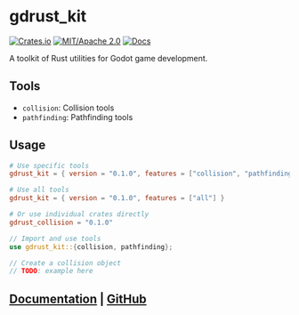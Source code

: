 # gdrust_kit

[![Crates.io](https://img.shields.io/crates/v/gdrust_kit)](https://crates.io/crates/gdrust_kit)
[![MIT/Apache 2.0](https://img.shields.io/badge/license-MIT%2FApache-blue.svg)](LICENSE)
[![Docs](https://docs.rs/gdrust_kit/badge.svg)](https://docs.rs/gdrust_kit)

A toolkit of Rust utilities for Godot game development.

## Tools

- `collision`: Collision tools
- `pathfinding`: Pathfinding tools

## Usage

```toml
# Use specific tools
gdrust_kit = { version = "0.1.0", features = ["collision", "pathfinding"] }

# Use all tools
gdrust_kit = { version = "0.1.0", features = ["all"] }

# Or use individual crates directly
gdrust_collision = "0.1.0"
```

```rust
// Import and use tools
use gdrust_kit::{collision, pathfinding};

// Create a collision object
// TODO: example here
```

## [Documentation](https://docs.rs/gdrust_kit) | [GitHub](https://github.com/robotnik-dev/gdrust_kit)